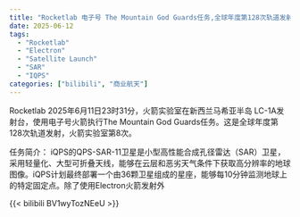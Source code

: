 ```yaml
---
title: "Rocketlab 电子号 The Mountain God Guards任务,全球年度第128次轨道发射"
date: 2025-06-12
tags:
  - "Rocketlab"
  - "Electron"
  - "Satellite Launch"
  - "SAR"
  - "IQPS"
categories: ["bilibili", "商业航天"]
---
```


Rocketlab
2025年6月11日23时31分，火箭实验室在新西兰马希亚半岛 LC-1A发射台，使用电子号火箭执行The Mountain God Guards任务。这是全球年度第128次轨道发射，火箭实验室第8次。

任务简介：
iQPS的QPS-SAR-11卫星是小型高性能合成孔径雷达（SAR）卫星，采用轻量化、大型可折叠天线，能够在云层和恶劣天气条件下获取高分辨率的地球图像。iQPS计划最终部署一个由36颗卫星组成的星座，能够每10分钟监测地球上的特定固定点。除了使用Electron火箭发射外

{{< bilibili BV1wyTozNEeU >}}